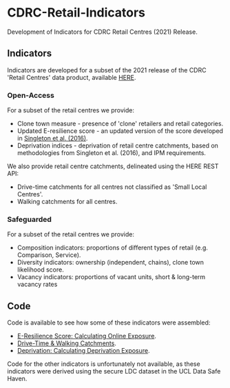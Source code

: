 # CDRC-Retail-Indicators 

Development of Indicators for CDRC Retail Centres (2021) Release. 

## Indicators

Indicators are developed for a subset of the 2021 release of the CDRC 'Retail Centres' data product, available [HERE](https://data.cdrc.ac.uk/dataset/retail-centre-boundaries).

### Open-Access

For a subset of the retail centres we provide:
- Clone town measure - presence of 'clone' retailers and retail categories.
- Updated E-resilience score - an updated version of the score developed in [Singleton et al. (2016)](https://www.sciencedirect.com/science/article/pii/S0016718515301500).
- Deprivation indices - deprivation of retail centre catchments, based on methodologies from Singleton et al. (2016), and IPM requirements.

We also provide retail centre catchments, delineated using the HERE REST API:
- Drive-time catchments for all centres not classified as 'Small Local Centres'.
- Walking catchments for all centres.

### Safeguarded

For a subset of the retail centres we provide:
- Composition indicators: proportions of different types of retail (e.g. Comparison, Service).
- Diversity indicators: ownership (independent, chains), clone town likelihood score.
- Vacancy indicators: proportions of vacant units, short & long-term vacancy rates

## Code

Code is available to see how some of these indicators were assembled:

- [E-Resilience Score: Calculating Online Exposure](https://github.com/patrickballantyne/CDRC-Retail-Indicators/blob/main/Analysis%20Code/Calculating%20Online-Exposure.R).
- [Drive-Time & Walking Catchments](https://github.com/patrickballantyne/CDRC-Retail-Indicators/blob/main/Analysis%20Code/Retail%20Centre%20Catchments.R).
- [Deprivation: Calculating Deprivation Exposure](https://github.com/patrickballantyne/CDRC-Retail-Indicators/blob/main/Analysis%20Code/Calculating%20Deprivation-Exposure.R).

Code for the other indicators is unfortunately not available, as these indicators were derived using the secure LDC dataset in the UCL Data Safe Haven.
